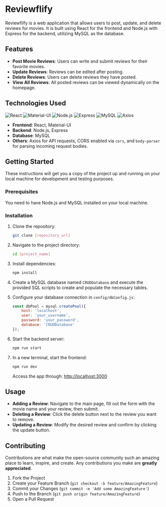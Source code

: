 # Reviewflify

Reviewflify is a web application that allows users to post, update, and delete reviews for movies. It is built using React for the frontend and Node.js with Express for the backend, utilizing MySQL as the database.

## Features

- **Post Movie Reviews**: Users can write and submit reviews for their favorite movies.
- **Update Reviews**: Reviews can be edited after posting.
- **Delete Reviews**: Users can delete reviews they have posted.
- **View All Reviews**: All posted reviews can be viewed dynamically on the homepage.

## Technologies Used

![React](https://upload.wikimedia.org/wikipedia/commons/a/a7/React-icon.svg) 
![Material-UI](https://w7.pngwing.com/pngs/761/513/png-transparent-material-ui-logo-thumbnail.png) 
![Node.js](https://upload.wikimedia.org/wikipedia/commons/thumb/d/d9/Node.js_logo.svg/2560px-Node.js_logo.svg.png) 
![Express](https://upload.wikimedia.org/wikipedia/commons/6/64/Expressjs.png) 
![MySQL](https://upload.wikimedia.org/wikipedia/en/thumb/d/dd/MySQL_logo.svg/2560px-MySQL_logo.svg.png) 
![Axios](https://axios-http.com/assets/logo.svg) 

- **Frontend**: React, Material-UI
- **Backend**: Node.js, Express
- **Database**: MySQL
- **Others**: Axios for API requests, CORS enabled via `cors`, and `body-parser` for parsing incoming request bodies.

## Getting Started

These instructions will get you a copy of the project up and running on your local machine for development and testing purposes.

### Prerequisites

You need to have Node.js and MySQL installed on your local machine.

### Installation

1. Clone the repository:
   ```bash
   git clone [repository_url]
   ```
2. Navigate to the project directory:
   ```bash
   cd [project_name]
   ```
3. Install dependencies:
   ```bash
   npm install
   ```
4. Create a MySQL database named `CRUDDatabase` and execute the provided SQL scripts to create and populate the necessary tables.

5. Configure your database connection in `config/dbConfig.js`:
   ```javascript
   const dbPool = mysql.createPool({
       host: 'localhost',
       user: 'your_username',
       password: 'your_password',
       database: 'CRUDDatabase'
   });
   ```
6. Start the backend server:
   ```bash
   npm run start
   ```
7. In a new terminal, start the frontend:
   ```bash
   npm run dev
   ```
   Access the app through: [http://localhost:3000](http://localhost:3000)

## Usage

- **Adding a Review**: Navigate to the main page, fill out the form with the movie name and your review, then submit.
- **Deleting a Review**: Click the delete button next to the review you want to remove.
- **Updating a Review**: Modify the desired review and confirm by clicking the update button.

## Contributing

Contributions are what make the open-source community such an amazing place to learn, inspire, and create. Any contributions you make are **greatly appreciated**.

1. Fork the Project
2. Create your Feature Branch (`git checkout -b feature/AmazingFeature`)
3. Commit your Changes (`git commit -m 'Add some AmazingFeature'`)
4. Push to the Branch (`git push origin feature/AmazingFeature`)
5. Open a Pull Request

